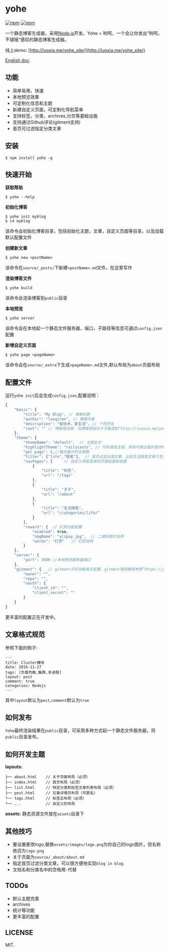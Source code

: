 # yohe
[![npm](https://img.shields.io/npm/dm/yohe.svg?style=flat-square)](https://www.npmjs.com/package/yohe)
[![npm](https://img.shields.io/npm/v/yohe.svg?style=flat-square)](https://github.com/laoqiren/yohe)

一个静态博客生成器，采用[Node.js](https://nodejs.org)开发。Yohe = 哟呵，一个会让你发出”哟呵，不错哦“感叹的静态博客生成器。

线上demo: [http://luoxia.me/yohe_site/](http://luoxia.me/yohe_site/)

[English doc](https://github.com/laoqiren/yohe/blob/master/README.md)

## 功能

* 简单易用，快速
* 本地预览效果
* 可定制化信息和主题
* 新建自定义页面，可定制化导航菜单
* 支持标签，分类，archives,分页等基础设施
* 支持通过Github评论(gitment支持)
* 首页可过滤指定分类文章

## 安装
```
$ npm install yohe -g
```

## 快速开始

**获取帮助**
```
$ yohe --help
```

**初始化博客**
```
$ yohe init myblog
$ cd myblog
```
该命令会初始化博客目录，包括初始化主题，文章，自定义页面等目录，以及加载默认配置文件

**创建新文章**
```
$ yohe new <postName>
```
该命令在`source/_posts/`下新建`<postName>.md`文件，在这里写作

**渲染博客文件**
```
$ yohe build
```
该命令会渲染博客到`public`目录

**本地预览**
```
$ yohe server
```
该命令会在本地起一个静态文件服务器，端口，子路径等信息可通过`config.json`配置

**新增自定义页面**
```
$ yohe page <pageName>
```
该命令会在`source/_extra`下生成`<pageName>.md`文件,默认布局为`about`页面布局

## 配置文件
运行`yohe init`后会生成`config.json`,配置说明：
```js
{
    "basic": {
        "title": "My Blog", // 博客标题
        "author": "laoqiren", // 博客作者
        "description": "爱技术，爱生活", // 个性签名
        "root": "" // 博客根目录，当博客网站位于子路径如"http://luoxia.me/yohe_site"时，配置为"/yohe_site"
    },
    "theme": {
        "themeName": "default",  // 主题名字
        "highlightTheme": "railscasts", // 代码高亮主题，所有可用主题列表参照"https://github.com/isagalaev/highlight.js/tree/master/src/styles"
        "per_page": 6,//每页展示的文章数
        "filter": ["life","随笔"],  // 首页过滤分类文章，比如生活随笔文章不显示在首页列表
        "navPages": [     // 自定义导航菜单的页面标题和链接
            {
                "title": "标签",
                "url": "/tags"
            },
            {
                "title": "关于",
                "url": "/about"
            },
            {
                "title": "生活随笔",
                "url": "/categories/life/"
            }
        ],
        "reward": {  // 打赏功能配置
            "enabled": true,
            "imgName": "alipay.jpg",  // 二维码图片名称
            "words": "打赏"   // 打赏说明
        }
    },
    "server": {
        "port": 3000 //本地预览服务器端口
    },
    "gitment": {   // gitment评论功能相关配置，gitment使用教程参照”https://github.com/imsun/gitment“
        "owner": "",
        "repo": "",
        "oauth": {
            "client_id": "",
            "client_secret": ""
        }
    }
}
```
更丰富的配置正在开发中。

## 文章格式规范
参照下面的例子:
```
---
title: Cluster模块
date: 2016-11-27
tags: [负载均衡,集群,多进程]
layout: post
comment: true
categories: Nodejs
---
```
其中`layout`默认为`post`,`comment`默认为`true`

## 如何发布
`Yohe`最终渲染结果在`public`目录，可采用多种方式起一个静态文件服务器，将`public`目录发布。

## 如何开发主题

**layouts:**
```
├── about.html    // 关于页面布局（必须）
├── index.html    // 首页布局（必须）
├── list.html     // 特定分类和标签文章列表布局（必须）
├── post.html     // 文章详情页布局（可更名）
└── tags.html     // 标签云布局（必须）
└── ...           // 自定义的布局
```

**assets:**
静态资源文件放在`assets`目录下


## 其他技巧
* 要设置更改logo,替换`assets/images/logo.png`为你自己的logo图片，但名称依旧为`logo.png`
* 关于页面为`source/_about/about.md`
* 指定首页过滤分类文章，可以很方便地实现`blog in blog`
* 文档名和分类名中的空格用`-`代替

## TODOs


* 默认主题完善
* archives
* 统计等功能
* 更丰富的配置

## LICENSE

MIT.